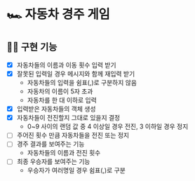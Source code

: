 # 🏎️ 자동차 경주 게임

## 🧑‍💻 구현 기능

- [x] 자동차들의 이름과 이동 횟수 입력 받기
- [x] 잘못된 입력일 경우 메시지와 함께 재입력 받기
  - 자동차들의 입력을 쉼표(,)로 구분하지 않음
  - 자동차의 이름이 5자 초과
  - 자동차를 한 대 이하로 입력
- [x] 입력받은 자동차들의 객체 생성
- [x] 자동차들이 전진할지 그대로 있을지 결정
  - 0~9 사이의 랜덤 값 중 4 이상일 경우 전진, 3 이하일 경우 정지
- [ ] 주어진 횟수 만큼 자동차들을 전진 또는 정지
- [ ] 경주 결과를 보여주는 기능
  - 자동차들의 이름과 전진 횟수
- [ ] 최종 우승자를 보여주는 기능
  - 우승자가 여러명일 경우 쉼표(,)로 구분